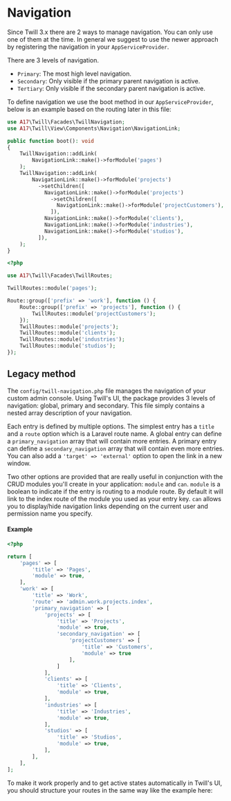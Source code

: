 # Navigation

Since Twill 3.x there are 2 ways to manage navigation. You can only use one of them at the time. In general we suggest
to use the newer approach by registering the navigation in your `AppServiceProvider`.

There are 3 levels of navigation.

- `Primary`: The most high level navigation.
- `Secondary`: Only visible if the primary parent navigation is active.
- `Tertiary`: Only visible if the secondary parent navigation is active.

To define navigation we use the boot method in our `AppServiceProvider`, below is an example based on the routing later
in this file:

```php
use A17\Twill\Facades\TwillNavigation;
use A17\Twill\View\Components\Navigation\NavigationLink;

public function boot(): void
{
    TwillNavigation::addLink(
        NavigationLink::make()->forModule('pages')
    );
    TwillNavigation::addLink(
        NavigationLink::make()->forModule('projects')
          ->setChildren([
            NavigationLink::make()->forModule('projects')
              ->setChildren([
                NavigationLink::make()->forModule('projectCustomers'),
              ]),
            NavigationLink::make()->forModule('clients'),
            NavigationLink::make()->forModule('industries'),
            NavigationLink::make()->forModule('studios'),
          ]),
    );
}
```

```php
<?php

use A17\Twill\Facades\TwillRoutes;

TwillRoutes::module('pages');

Route::group(['prefix' => 'work'], function () {
    Route::group(['prefix' => 'projects'], function () {
        TwillRoutes::module('projectCustomers');
    });
    TwillRoutes::module('projects');
    TwillRoutes::module('clients');
    TwillRoutes::module('industries');
    TwillRoutes::module('studios');
});
```

## Legacy method

The `config/twill-navigation.php` file manages the navigation of your custom admin console. Using Twill's UI, 
the package provides 3 levels of navigation: global, primary and secondary. 
This file simply contains a nested array description of your navigation.

Each entry is defined by multiple options.
The simplest entry has a `title` and a `route` option which is a Laravel route name. 
A global entry can define a `primary_navigation` array that will contain more entries.
A primary entry can define a `secondary_navigation` array that will contain even more entries.
You can also add a `'target' => 'external'` option to open the link in a new window.

Two other options are provided that are really useful in conjunction with the CRUD modules you'll create in your 
application: `module` and `can`. `module` is a boolean to indicate if the entry is routing to a module route.
By default it will link to the index route of the module you used as your entry key. `can` allows you to display/hide 
navigation links depending on the current user and permission name you specify.

#### Example

```php
<?php

return [
    'pages' => [
        'title' => 'Pages',
        'module' => true,
    ],
    'work' => [
        'title' => 'Work',
        'route' => 'admin.work.projects.index',
        'primary_navigation' => [
            'projects' => [
                'title' => 'Projects',
                'module' => true,
                'secondary_navigation' => [
                    'projectCustomers' => [
                        'title' => 'Customers',
                        'module' => true
                    ],
                ]
            ],
            'clients' => [
                'title' => 'Clients',
                'module' => true,
            ],
            'industries' => [
                'title' => 'Industries',
                'module' => true,
            ],
            'studios' => [
                'title' => 'Studios',
                'module' => true,
            ],
        ],
    ],
];
```

To make it work properly and to get active states automatically in Twill's UI, you should structure your routes in the same way like the example here:
